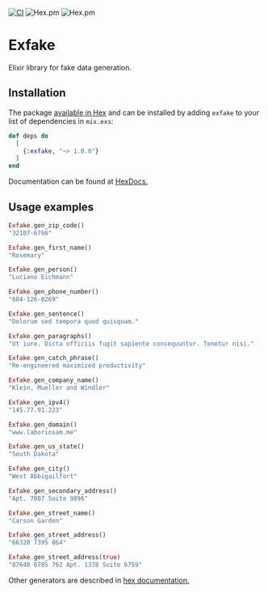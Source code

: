 [![CI](https://github.com/solar05/exfake/actions/workflows/elixir.yml/badge.svg)](https://github.com/solar05/exfake/actions/workflows/elixir.yml)
![Hex.pm](https://img.shields.io/hexpm/v/exfake)
![Hex.pm](https://img.shields.io/hexpm/l/exfake)
# Exfake

Elixir library for fake data generation.

## Installation

The package [available in Hex](https://hex.pm/packages/exfake) and can be installed
by adding `exfake` to your list of dependencies in `mix.exs`:

```elixir
def deps do
  [
    {:exfake, "~> 1.0.0"}
  ]
end
```

Documentation can be found at [HexDocs.](https://hexdocs.pm/exfake/Exfake.html)

## Usage examples

```elixir
Exfake.gen_zip_code()
"32107-6766"

Exfake.gen_first_name()
"Rosemary"

Exfake.gen_person()
"Luciano Eichmann"

Exfake.gen_phone_number()
"684-126-0269"

Exfake.gen_sentence()
"Dolorum sed tempora quod quisquam."

Exfake.gen_paragraphs()
"Ut iure. Dicta officiis fugit sapiente consequuntur. Tenetur nisi."

Exfake.gen_catch_phrase()
"Re-engineered maximized productivity"

Exfake.gen_company_name()
"Klein, Mueller and Windler"

Exfake.gen_ipv4()
"145.77.91.223"

Exfake.gen_domain()
"www.laboriosam.me"

Exfake.gen_us_state()
"South Dakota"

Exfake.gen_city()
"West Abbigailfort"

Exfake.gen_secondary_address()
"Apt. 7007 Suite 9896"

Exfake.gen_street_name()
"Carson Garden"

Exfake.gen_street_address()
"66320 7395 864"

Exfake.gen_street_address(true)
"87648 6785 762 Apt. 1378 Suite 6759"
```

Other generators are described in [hex documentation.](https://hexdocs.pm/exfake/Exfake.html)
